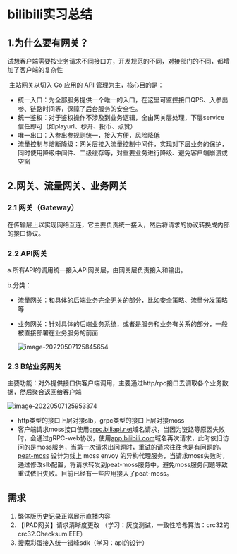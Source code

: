 # bilibili实习总结

## 1.为什么要有网关？

​    试想客户端需要按业务请求不同接口方，开发规范的不同，对接部门的不同，都增加了客户端的复杂性

​    主站网关以切入 Go 应用的 API 管理为主，核心目的是：

- 统一入口：为全部服务提供一个唯一的入口，在这里可监控接口QPS、入参出参、链路时间等，保障了后台服务的安全性。
- 统一鉴权：对于鉴权操作不涉及到业务逻辑，全由网关层处理，下层service信任即可（如playurl、秒开、投币、点赞）
- 唯一出口：入参出参规则统一，接入方便，风险降低
- 流量控制与熔断降级：网关层接入流量控制中间件，实现对下层业务的保护，同时使用降级中间件、二级缓存等，对重要业务进行降级、避免客户端崩溃或空窗

## 2.网关、流量网关、业务网关

### 2.1 网关（Gateway）

在传输层上以实现网络互连，它主要负责统一接入，然后将请求的协议转换成内部的接口协议。

### 2.2 API网关

  a.所有API的调用统一接入API网关层，由网关层负责接入和输出。

  b.分类：  

- 流量网关：和具体的后端业务完全无关的部分，比如安全策略、流量分发策略等

- 业务网关：针对具体的后端业务系统，或者是服务和业务有关系的部分，一般被直接部署在业务服务的前面

  ![image-20220507125845654](https://picture-1258612855.cos.ap-shanghai.myqcloud.com/20220507125845.png)

### 2.3 B站业务网关

​    主要功能：对外提供接口供客户端调用，主要通过http/rpc接口去调取各个业务数据，然后聚合返回给客户端

![image-20220507125953374](https://picture-1258612855.cos.ap-shanghai.myqcloud.com/20220507125953.png)

-  http类型的接口上层对接slb，grpc类型的接口上层对接moss
- 客户端请求moss接口使用[grpc.biliapi.net](http://grpc.biliapi.net/)域名请求，当因为链路等原因失败时，会通过gRPC-web协议，使用[app.bilibili.com](http://app.bilibili.com/)域名再次请求，此时依旧访问的是moss服务，当第一次请求出问题时，重试的请求往往也是有问题的。[peat-moss](http://caster.bilibili.co/prod/app/6419) 设计为线上 moss envoy 的异构代理服务，当请求moss失败时，通过修改slb配置，将请求转发到peat-moss服务中，避免moss服务问题导致重试依旧失败。目前已经有一些应用接入了peat-moss。



## 需求

1. 繁体版历史记录正常展示直播内容
2. 【IPAD网关】请求清晰度更改 （学习：灰度测试，一致性哈希算法：crc32的crc32.ChecksumIEEE）
3. 搜索彩蛋接入统一错峰sdk（学习：api的设计）